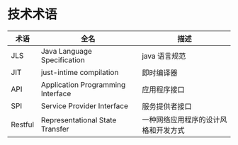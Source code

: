 # 技术术语

| 术语    | 全名                              | 描述                                 |
| ------- | --------------------------------- | ------------------------------------ |
| JLS     | Java Language Specification       | java 语言规范                        |
| JIT     | just-intime compilation           | 即时编译器                           |
| API     | Application Programming Interface | 应用程序接口                         |
| SPI     | Service Provider Interface        | 服务提供者接口                       |
| Restful | Representational State Transfer   | 一种网络应用程序的设计风格和开发方式 |
